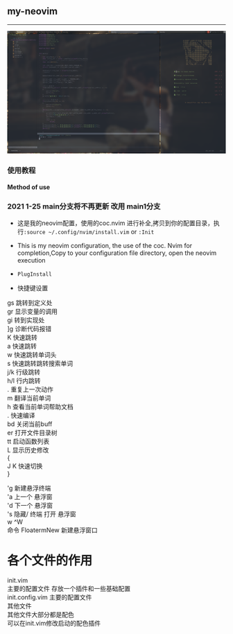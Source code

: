 ## my-neovim    

---
![](./vim.png)
### 使用教程
#### Method of use    

### 2021 1-25 main分支将不再更新 改用 main1分支

- 这是我的neovim配置，使用的coc.nvim 进行补全,拷贝到你的配置目录，执行`:source ~/.config/nvim/install.vim` or `:Init`      
- This is my neovim configuration, the use of the coc. Nvim for completion,Copy to your configuration file directory, open the neovim execution     
- `PlugInstall`
    
    
    
- 快捷键设置    
    
    
gs  跳转到定义处    
gr 显示变量的调用    
gi 转到实现处    
]g 诊断代码报错    
<leader><leader> K 快速跳转    
<leader><leader> a 快速跳转    
<leader><leader> w 快速跳转单词头    
<leader><leader> s 快速跳转跳转搜索单词    
<leader> j/k 行级跳转    
<leader> h/l 行内跳转    
<leader> . 重复上一次动作    
<leader>m 翻译当前单词   
<leader>h 查看当前单词帮助文档  
. 快速编译    
bd 关闭当前buff    
er 打开文件目录树    
tt 启动函数列表    
L 显示历史修改    
{    
J K 快速切换    
}    
    
'g 新建悬浮终端  
'a 上一个 悬浮窗    
'd 下一个 悬浮窗    
's 隐藏/ 终端 打开 悬浮窗    
<leader>w ^W    
命令 FloatermNew 新建悬浮窗口    
     

# 各个文件的作用    
init.vim    
主要的配置文件 存放一个插件和一些基础配置    
init.config.vim  主要的配置文件    
其他文件    
其他文件大部分都是配色    
可以在init.vim修改启动的配色插件    
